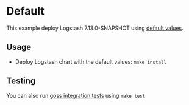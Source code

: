 # Default

This example deploy Logstash 7.13.0-SNAPSHOT using [default values][].


## Usage

* Deploy Logstash chart with the default values: `make install`


## Testing

You can also run [goss integration tests][] using `make test`


[goss integration tests]: https://github.com/elastic/helm-charts/tree/7.x/logstash/examples/default/test/goss.yaml
[default values]: https://github.com/elastic/helm-charts/tree/7.x/logstash/values.yaml
